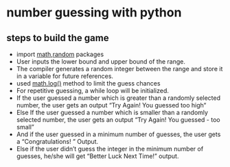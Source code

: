 # number guessing with python

## steps to build the game

- import [math](https://docs.python.org/3/library/math.html),[random](https://docs.python.org/3/library/random.html) packages
- User inputs the lower bound and upper bound of the range.
- The compiler generates a random integer between the range and store it in a variable for future references.
- used [math.log()](https://docs.python.org/3/library/math.html#math.log) method to limit the guess chances
- For repetitive guessing, a while loop will be initialized.
- If the user guessed a number which is greater than a randomly selected number, the user gets an output “Try Again! You guessed too high“
- Else If the user guessed a number which is smaller than a randomly selected number, the user gets an output “Try Again! You guessed - too small”
- And if the user guessed in a minimum number of guesses, the user gets a “Congratulations! ” Output.
- Else if the user didn’t guess the integer in the minimum number of guesses, he/she will get “Better Luck Next Time!” output.
